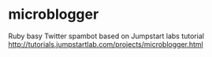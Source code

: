 # microblogger

Ruby basy Twitter spambot based on Jumpstart labs tutorial
http://tutorials.jumpstartlab.com/projects/microblogger.html
